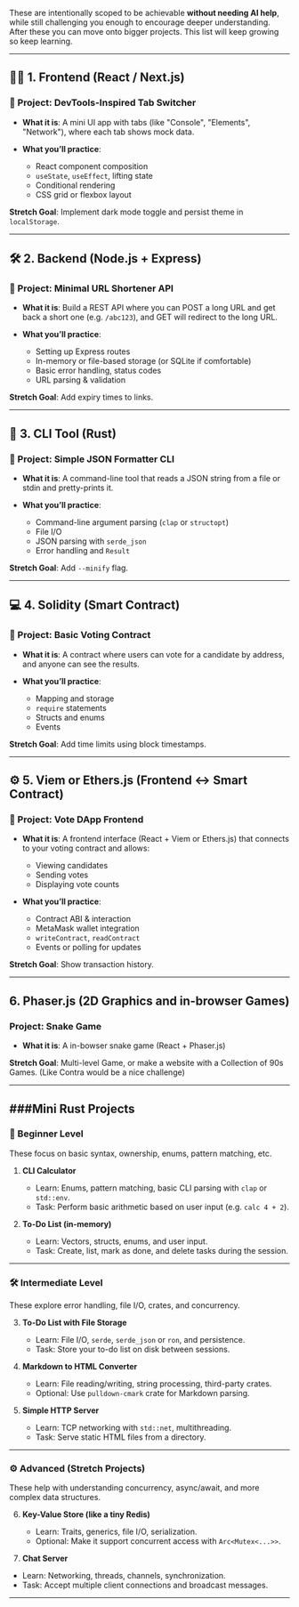 These are intentionally scoped to be achievable **without needing AI help**, while still challenging you enough to encourage deeper understanding. After these you can move onto bigger projects. This list will keep growing so keep learning. 

---

## 🧑‍🎨 1. **Frontend (React / Next.js)**

### 🧩 Project: **DevTools-Inspired Tab Switcher**

* **What it is**: A mini UI app with tabs (like "Console", "Elements", "Network"), where each tab shows mock data.
* **What you’ll practice**:

  * React component composition
  * `useState`, `useEffect`, lifting state
  * Conditional rendering
  * CSS grid or flexbox layout

**Stretch Goal**: Implement dark mode toggle and persist theme in `localStorage`.

---

## 🛠️ 2. **Backend (Node.js + Express)**

### 🧩 Project: **Minimal URL Shortener API**

* **What it is**: Build a REST API where you can POST a long URL and get back a short one (e.g. `/abc123`), and GET will redirect to the long URL.
* **What you’ll practice**:

  * Setting up Express routes
  * In-memory or file-based storage (or SQLite if comfortable)
  * Basic error handling, status codes
  * URL parsing & validation

**Stretch Goal**: Add expiry times to links.

---

## 🧾 3. **CLI Tool (Rust)**

### 🧩 Project: **Simple JSON Formatter CLI**

* **What it is**: A command-line tool that reads a JSON string from a file or stdin and pretty-prints it.
* **What you’ll practice**:

  * Command-line argument parsing (`clap` or `structopt`)
  * File I/O
  * JSON parsing with `serde_json`
  * Error handling and `Result`

**Stretch Goal**: Add `--minify` flag.

---

## 💻 4. **Solidity (Smart Contract)**

### 🧩 Project: **Basic Voting Contract**

* **What it is**: A contract where users can vote for a candidate by address, and anyone can see the results.
* **What you’ll practice**:

  * Mapping and storage
  * `require` statements
  * Structs and enums
  * Events

**Stretch Goal**: Add time limits using block timestamps.

---

## ⚙️ 5. **Viem or Ethers.js (Frontend ↔ Smart Contract)**

### 🧩 Project: **Vote DApp Frontend**

* **What it is**: A frontend interface (React + Viem or Ethers.js) that connects to your voting contract and allows:

  * Viewing candidates
  * Sending votes
  * Displaying vote counts
* **What you’ll practice**:

  * Contract ABI & interaction
  * MetaMask wallet integration
  * `writeContract`, `readContract`
  * Events or polling for updates

**Stretch Goal**: Show transaction history.

---

## 6. **Phaser.js (2D Graphics and in-browser Games)**

### Project: **Snake Game**

* **What it is**: A in-bowser snake game (React + Phaser.js) 

**Stretch Goal**: Multi-level Game, or make a website with a Collection of 90s Games. (Like Contra would be a nice challenge)

---

###Mini Rust Projects
---

### 🚀 Beginner Level

These focus on basic syntax, ownership, enums, pattern matching, etc.

1. **CLI Calculator**

   * Learn: Enums, pattern matching, basic CLI parsing with `clap` or `std::env`.
   * Task: Perform basic arithmetic based on user input (e.g. `calc 4 + 2`).

2. **To-Do List (in-memory)**

   * Learn: Vectors, structs, enums, and user input.
   * Task: Create, list, mark as done, and delete tasks during the session.

---

### 🛠️ Intermediate Level

These explore error handling, file I/O, crates, and concurrency.

3. **To-Do List with File Storage**

   * Learn: File I/O, `serde`, `serde_json` or `ron`, and persistence.
   * Task: Store your to-do list on disk between sessions.

4. **Markdown to HTML Converter**

   * Learn: File reading/writing, string processing, third-party crates.
   * Optional: Use `pulldown-cmark` crate for Markdown parsing.

5. **Simple HTTP Server**

   * Learn: TCP networking with `std::net`, multithreading.
   * Task: Serve static HTML files from a directory.

---

### ⚙️ Advanced (Stretch Projects)

These help with understanding concurrency, async/await, and more complex data structures.

6. **Key-Value Store (like a tiny Redis)**

   * Learn: Traits, generics, file I/O, serialization.
   * Optional: Make it support concurrent access with `Arc<Mutex<...>>`.

7. **Chat Server**

* Learn: Networking, threads, channels, synchronization.
* Task: Accept multiple client connections and broadcast messages.

---


